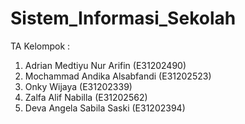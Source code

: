# Sistem_Informasi_Sekolah
TA Kelompok : 
1. Adrian Medtiyu Nur Arifin (E31202490)
2. Mochammad Andika Alsabfandi (E31202523)
3. Onky Wijaya (E31202339)
4. Zalfa Alif Nabilla (E31202562)
5. Deva Angela Sabila Saski (E31202394)
